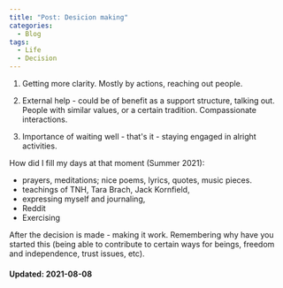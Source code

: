 ```yaml
---
title: "Post: Desicion making"
categories:
  - Blog
tags:
  - Life
  - Decision 
---
```


1. Getting more clarity. Mostly by actions, reaching out people. 
2. External help - could be of benefit as a support structure, talking out. 
People with similar values, or a certain tradition. 
Compassionate interactions. 

3. Importance of waiting well - that's it - staying engaged in alright activities. 

How did I fill my days at that moment (Summer 2021): 
- prayers, meditations; nice poems, lyrics, quotes, music pieces. 
- teachings of TNH, Tara Brach, Jack Kornfield, 
- expressing myself and journaling, 
- Reddit 
- Exercising  

After the decision is made - making it work. Remembering why have you started this (being able to contribute to certain ways for beings, freedom and independence, trust issues, etc). 

#### Updated: 2021-08-08 